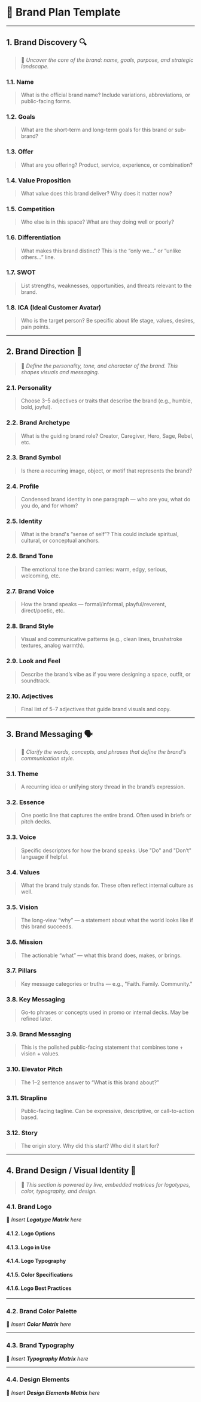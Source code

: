 # 🧱 Brand Plan Template

---

## 1. Brand Discovery 🔍  
> 📌 _Uncover the core of the brand: name, goals, purpose, and strategic landscape._

### 1.1. Name  
> What is the official brand name? Include variations, abbreviations, or public-facing forms.

### 1.2. Goals  
> What are the short-term and long-term goals for this brand or sub-brand?

### 1.3. Offer  
> What are you offering? Product, service, experience, or combination?

### 1.4. Value Proposition  
> What value does this brand deliver? Why does it matter now?

### 1.5. Competition  
> Who else is in this space? What are they doing well or poorly?

### 1.6. Differentiation  
> What makes this brand distinct? This is the “only we…” or “unlike others…” line.

### 1.7. SWOT  
> List strengths, weaknesses, opportunities, and threats relevant to the brand.

### 1.8. ICA (Ideal Customer Avatar)  
> Who is the target person? Be specific about life stage, values, desires, pain points.

---

## 2. Brand Direction 🎯  
> 📌 _Define the personality, tone, and character of the brand. This shapes visuals and messaging._

### 2.1. Personality  
> Choose 3–5 adjectives or traits that describe the brand (e.g., humble, bold, joyful).

### 2.2. Brand Archetype  
> What is the guiding brand role? Creator, Caregiver, Hero, Sage, Rebel, etc.

### 2.3. Brand Symbol  
> Is there a recurring image, object, or motif that represents the brand?

### 2.4. Profile  
> Condensed brand identity in one paragraph — who are you, what do you do, and for whom?

### 2.5. Identity  
> What is the brand's “sense of self”? This could include spiritual, cultural, or conceptual anchors.

### 2.6. Brand Tone  
> The emotional tone the brand carries: warm, edgy, serious, welcoming, etc.

### 2.7. Brand Voice  
> How the brand speaks — formal/informal, playful/reverent, direct/poetic, etc.

### 2.8. Brand Style  
> Visual and communicative patterns (e.g., clean lines, brushstroke textures, analog warmth).

### 2.9. Look and Feel  
> Describe the brand’s vibe as if you were designing a space, outfit, or soundtrack.

### 2.10. Adjectives  
> Final list of 5–7 adjectives that guide brand visuals and copy.

---

## 3. Brand Messaging 🗣️  
> 📌 _Clarify the words, concepts, and phrases that define the brand's communication style._

### 3.1. Theme  
> A recurring idea or unifying story thread in the brand’s expression.

### 3.2. Essence  
> One poetic line that captures the entire brand. Often used in briefs or pitch decks.

### 3.3. Voice  
> Specific descriptors for how the brand speaks. Use "Do" and "Don’t" language if helpful.

### 3.4. Values  
> What the brand truly stands for. These often reflect internal culture as well.

### 3.5. Vision  
> The long-view “why” — a statement about what the world looks like if this brand succeeds.

### 3.6. Mission  
> The actionable “what” — what this brand does, makes, or brings.

### 3.7. Pillars  
> Key message categories or truths — e.g., "Faith. Family. Community."

### 3.8. Key Messaging  
> Go-to phrases or concepts used in promo or internal decks. May be refined later.

### 3.9. Brand Messaging  
> This is the polished public-facing statement that combines tone + vision + values.

### 3.10. Elevator Pitch  
> The 1–2 sentence answer to “What is this brand about?”

### 3.11. Strapline  
> Public-facing tagline. Can be expressive, descriptive, or call-to-action based.

### 3.12. Story  
> The origin story. Why did this start? Who did it start for?

---

## 4. Brand Design / Visual Identity 🎨  
> 📌 _This section is powered by live, embedded matrices for logotypes, color, typography, and design._

### 4.1. Brand Logo  
💾 _Insert **Logotype Matrix** here_

#### 4.1.2. Logo Options  
#### 4.1.3. Logo in Use  
#### 4.1.4. Logo Typography  
#### 4.1.5. Color Specifications  
#### 4.1.6. Logo Best Practices  

---

### 4.2. Brand Color Palette  
💾 _Insert **Color Matrix** here_

---

### 4.3. Brand Typography  
💾 _Insert **Typography Matrix** here_

---

### 4.4. Design Elements  
💾 _Insert **Design Elements Matrix** here_
